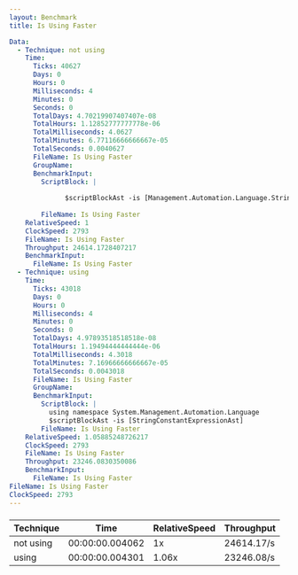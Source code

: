 ```yaml
---
layout: Benchmark
title: Is Using Faster

Data: 
  - Technique: not using
    Time: 
      Ticks: 40627
      Days: 0
      Hours: 0
      Milliseconds: 4
      Minutes: 0
      Seconds: 0
      TotalDays: 4.70219907407407e-08
      TotalHours: 1.12852777777778e-06
      TotalMilliseconds: 4.0627
      TotalMinutes: 6.77116666666667e-05
      TotalSeconds: 0.0040627
      FileName: Is Using Faster
      GroupName: 
      BenchmarkInput: 
        ScriptBlock: |
          
              $scriptBlockAst -is [Management.Automation.Language.StringConstantExpressionAst]
          
        FileName: Is Using Faster
    RelativeSpeed: 1
    ClockSpeed: 2793
    FileName: Is Using Faster
    Throughput: 24614.1728407217
    BenchmarkInput: 
      FileName: Is Using Faster
  - Technique: using
    Time: 
      Ticks: 43018
      Days: 0
      Hours: 0
      Milliseconds: 4
      Minutes: 0
      Seconds: 0
      TotalDays: 4.97893518518518e-08
      TotalHours: 1.19494444444444e-06
      TotalMilliseconds: 4.3018
      TotalMinutes: 7.16966666666667e-05
      TotalSeconds: 0.0043018
      FileName: Is Using Faster
      GroupName: 
      BenchmarkInput: 
        ScriptBlock: |
          using namespace System.Management.Automation.Language
          $scriptBlockAst -is [StringConstantExpressionAst]
        FileName: Is Using Faster
    RelativeSpeed: 1.05885248726217
    ClockSpeed: 2793
    FileName: Is Using Faster
    Throughput: 23246.0830350086
    BenchmarkInput: 
      FileName: Is Using Faster
FileName: Is Using Faster
ClockSpeed: 2793
---
```



### 


|Technique|Time           |RelativeSpeed|Throughput|
|---------|---------------|-------------|----------|
|not using|00:00:00.004062|1x           |24614.17/s|
|using    |00:00:00.004301|1.06x        |23246.08/s|
